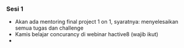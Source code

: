 ### Sesi 1
- Akan ada mentoring final project 1 on 1, syaratnya: menyelesaikan semua tugas dan challenge
- Kamis belajar concurancy di webinar hactive8 (wajib ikut)
- 